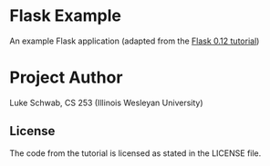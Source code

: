 # Flask Example

An example Flask application (adapted from the [Flask 0.12 tutorial](https://www.iwu.edu/~mliffito/flask_tutorial/))

# Project Author

Luke Schwab, CS 253 (Illinois Wesleyan University)

## License

The code from the tutorial is licensed as stated in the LICENSE file.
